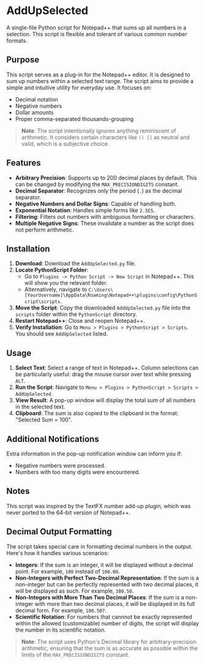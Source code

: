 # AddUpSelected

A single-file Python script for Notepad++ that sums up all numbers in a selection. This script is flexible and tolerant of various common number formats.

## Purpose

This script serves as a plug-in for the Notepad++ editor. It is designed to sum up numbers within a selected text range. The script aims to provide a simple and intuitive utility for everyday use. It focuses on:

- Decimal notation
- Negative numbers
- Dollar amounts
- Proper comma-separated thousands-grouping

> **Note**: The script intentionally ignores anything reminiscent of arithmetic. It considers certain characters like `() []` as neutral and valid, which is a subjective choice.

## Features

- **Arbitrary Precision**: Supports up to 200 decimal places by default. This can be changed by modifying the `MAX_PRECISIONDIGITS` constant.
- **Decimal Separator**: Recognizes only the period (`.`) as the decimal separator.
- **Negative Numbers and Dollar Signs**: Capable of handling both.
- **Exponential Notation**: Handles simple forms like `2.5E5`.
- **Filtering**: Filters out numbers with ambiguous formatting or characters.
- **Multiple Negative Signs**: These invalidate a number as the script does not perform arithmetic.

## Installation

1. **Download**: Download the `AddUpSelected.py` file.
2. **Locate PythonScript Folder**: 
    - Go to `Plugins -> Python Script -> New Script` in Notepad++. This will show you the relevant folder.
    - Alternatively, navigate to `C:\Users\[YourUsername]\AppData\Roaming\Notepad++\plugins\config\PythonScript\scripts`.
3. **Move the Script**: Copy the downloaded `AddUpSelected.py` file into the `scripts` folder within the `PythonScript` directory.
4. **Restart Notepad++**: Close and reopen Notepad++.
5. **Verify Installation**: Go to `Menu > Plugins > PythonScript > Scripts`. You should see `AddUpSelected` listed.

## Usage

1. **Select Text**: Select a range of text in Notepad++. Column selections can be particularly useful: drag the mouse cursor over text while pressing `ALT`.
2. **Run the Script**: Navigate to `Menu > Plugins > PythonScript > Scripts > AddUpSelected`.
3. **View Result**: A pop-up window will display the total sum of all numbers in the selected text.
4. **Clipboard**: The sum is also copied to the clipboard in the format: "Selected Sum = 100".

## Additional Notifications

Extra information in the pop-up notification window can inform you if:

- Negative numbers were processed.
- Numbers with too many digits were encountered.

## Notes

This script was inspired by the TextFX number add-up plugin, which was never ported to the 64-bit version of Notepad++.

## Decimal Output Formatting

The script takes special care in formatting decimal numbers in the output. Here's how it handles various scenarios:

- **Integers**: If the sum is an integer, it will be displayed without a decimal point. For example, `100` instead of `100.00`.
- **Non-Integers with Perfect Two-Decimal Representation**: If the sum is a non-integer but can be perfectly represented with two decimal places, it will be displayed as such. For example, `100.50`.
- **Non-Integers with More Than Two Decimal Places**: If the sum is a non-integer with more than two decimal places, it will be displayed in its full decimal form. For example, `100.507`.
- **Scientific Notation**: For numbers that cannnot be exactly represented within the allowed (customizable) number of digits, the script will display the number in its scientific notation.

> **Note**: The script uses Python's Decimal library for arbitrary-precision arithmetic, ensuring that the sum is as accurate as possible within the limits of the `MAX_PRECISIONDIGITS` constant.



